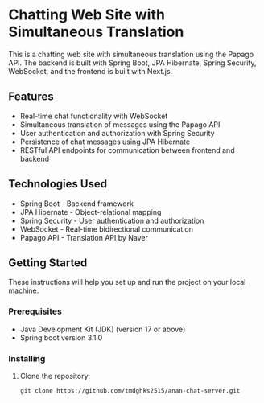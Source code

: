 # Chatting Web Site with Simultaneous Translation

This is a chatting web site with simultaneous translation using the Papago API. The backend is built with Spring Boot, JPA Hibernate, Spring Security, WebSocket, and the frontend is built with Next.js.

## Features

- Real-time chat functionality with WebSocket
- Simultaneous translation of messages using the Papago API
- User authentication and authorization with Spring Security
- Persistence of chat messages using JPA Hibernate
- RESTful API endpoints for communication between frontend and backend

## Technologies Used

- Spring Boot - Backend framework
- JPA Hibernate - Object-relational mapping
- Spring Security - User authentication and authorization
- WebSocket - Real-time bidirectional communication
- Papago API - Translation API by Naver

## Getting Started

These instructions will help you set up and run the project on your local machine.

### Prerequisites

- Java Development Kit (JDK) (version 17 or above)
- Spring boot version 3.1.0

### Installing

1. Clone the repository:
   ```shell
   git clone https://github.com/tmdghks2515/anan-chat-server.git